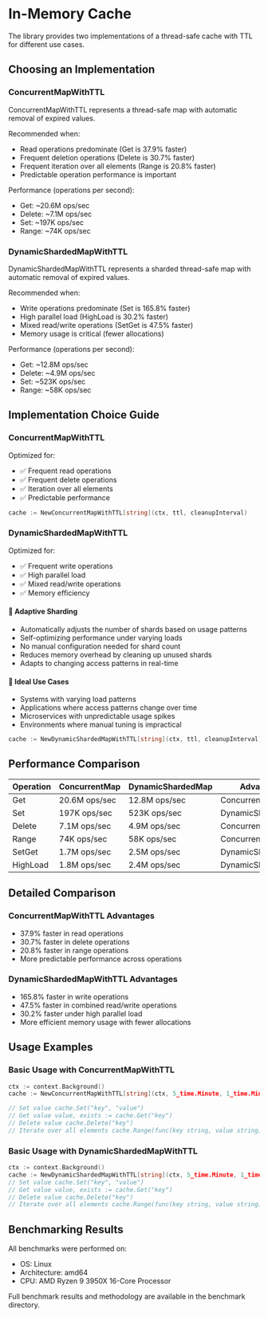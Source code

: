 # In-Memory Cache

The library provides two implementations of a thread-safe cache with TTL for different use cases.

## Choosing an Implementation

### ConcurrentMapWithTTL

ConcurrentMapWithTTL represents a thread-safe map with automatic removal of expired values. 

 Recommended when:
- Read operations predominate (Get is 37.9% faster) 
- Frequent deletion operations (Delete is 30.7% faster)
- Frequent iteration over all elements (Range is 20.8% faster) 
- Predictable operation performance is important 

Performance (operations per second): 
- Get: ~20.6M ops/sec 
- Delete: ~7.1M ops/sec 
- Set: ~197K ops/sec 
- Range: ~74K ops/sec

### DynamicShardedMapWithTTL

DynamicShardedMapWithTTL represents a sharded thread-safe map 
with automatic removal of expired values. 

Recommended when:
- Write operations predominate (Set is 165.8% faster) 
- High parallel load (HighLoad is 30.2% faster) 
- Mixed read/write operations (SetGet is 47.5% faster) 
- Memory usage is critical (fewer allocations) 

Performance (operations per second): 
- Get: ~12.8M ops/sec 
- Delete: ~4.9M ops/sec 
- Set: ~523K ops/sec 
- Range: ~58K ops/sec

## Implementation Choice Guide

### ConcurrentMapWithTTL
Optimized for:
- ✅ Frequent read operations
- ✅ Frequent delete operations
- ✅ Iteration over all elements
- ✅ Predictable performance

```go
cache := NewConcurrentMapWithTTL[string](ctx, ttl, cleanupInterval)
```

### DynamicShardedMapWithTTL
Optimized for:
- ✅ Frequent write operations
- ✅ High parallel load
- ✅ Mixed read/write operations
- ✅ Memory efficiency

#### 🔄 Adaptive Sharding
- Automatically adjusts the number of shards based on usage patterns
- Self-optimizing performance under varying loads
- No manual configuration needed for shard count
- Reduces memory overhead by cleaning up unused shards
- Adapts to changing access patterns in real-time

#### 🎯 Ideal Use Cases
- Systems with varying load patterns
- Applications where access patterns change over time
- Microservices with unpredictable usage spikes
- Environments where manual tuning is impractical


```go
cache := NewDynamicShardedMapWithTTL[string](ctx, ttl, cleanupInterval)
```


## Performance Comparison

| Operation | ConcurrentMap | DynamicShardedMap | Advantage |
|-----------|---------------|-------------------|-----------|
| Get | 20.6M ops/sec | 12.8M ops/sec | ConcurrentMap |
| Set | 197K ops/sec | 523K ops/sec | DynamicShardedMap |
| Delete | 7.1M ops/sec | 4.9M ops/sec | ConcurrentMap |
| Range | 74K ops/sec | 58K ops/sec | ConcurrentMap |
| SetGet | 1.7M ops/sec | 2.5M ops/sec | DynamicShardedMap |
| HighLoad | 1.8M ops/sec | 2.4M ops/sec | DynamicShardedMap |

## Detailed Comparison

### ConcurrentMapWithTTL Advantages
- 37.9% faster in read operations
- 30.7% faster in delete operations
- 20.8% faster in range operations
- More predictable performance across operations

### DynamicShardedMapWithTTL Advantages
- 165.8% faster in write operations
- 47.5% faster in combined read/write operations
- 30.2% faster under high parallel load
- More efficient memory usage with fewer allocations

## Usage Examples

### Basic Usage with ConcurrentMapWithTTL

```go
ctx := context.Background() 
cache := NewConcurrentMapWithTTL[string](ctx, 5_time.Minute, 1_time.Minute)

// Set value cache.Set("key", "value")
// Get value value, exists := cache.Get("key")
// Delete value cache.Delete("key")
// Iterate over all elements cache.Range(func(key string, value string) bool { // Process key-value pair return true })
```
### Basic Usage with DynamicShardedMapWithTTL

```go
ctx := context.Background() 
cache := NewDynamicShardedMapWithTTL[string](ctx, 5_time.Minute, 1_time.Minute)
// Set value cache.Set("key", "value")
// Get value value, exists := cache.Get("key")
// Delete value cache.Delete("key")
// Iterate over all elements cache.Range(func(key string, value string) bool { // Process key-value pair return true })

```
## Benchmarking Results

All benchmarks were performed on:
- OS: Linux
- Architecture: amd64
- CPU: AMD Ryzen 9 3950X 16-Core Processor

Full benchmark results and methodology are available in the benchmark directory.


